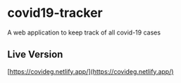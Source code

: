 # covid19-tracker
A web application to keep track of all covid-19 cases

## Live Version
[https://covideg.netlify.app/](https://covideg.netlify.app/)
